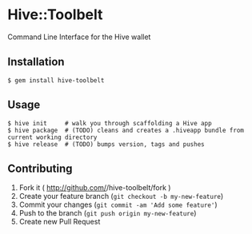 # Hive::Toolbelt

Command Line Interface for the Hive wallet

## Installation

    $ gem install hive-toolbelt

## Usage

    $ hive init     # walk you through scaffolding a Hive app
    $ hive package  # (TODO) cleans and creates a .hiveapp bundle from current working directory
    $ hive release  # (TODO) bumps version, tags and pushes

## Contributing

1. Fork it ( http://github.com/<my-github-username>/hive-toolbelt/fork )
2. Create your feature branch (`git checkout -b my-new-feature`)
3. Commit your changes (`git commit -am 'Add some feature'`)
4. Push to the branch (`git push origin my-new-feature`)
5. Create new Pull Request
